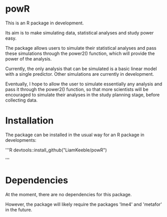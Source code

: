 # powR

This is an R package in development.

Its aim is to make simulating data, statistical analyses and study power easy.

The package allows users to simulate their statistical analyses and pass 
these simulations through the power2() function, which will provide the 
power of the analysis.

Currently, the only analysis that can be simulated is a basic linear model with a single predictor. Other simulations are currently in development.

Eventually, I hope to allow the user to simulate essentially any analysis and pass it through the power2() function, so that more scientists will be encouraged to simulate their analyses in the study planning stage, before collecting data.

# Installation

The package can be installed in the usual way for an R package in developments:

'''R
devtools::install_github("LiamKeeble/powR")

'''


# Dependencies

At the moment, there are no dependencies for this package.

However, the package will likely require the packages 'lme4' and 'metafor' in the future.


